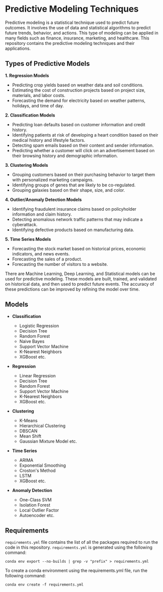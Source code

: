 # Predictive Modeling Techniques
Predictive modeling is a statistical technique used to predict future outcomes. It involves the use of data and statistical algorithms to predict future trends, behavior, and actions. This type of modeling can be applied in many fields such as finance, insurance, marketing, and healthcare. 
This repository contains the predictive modeling techniques and their applications.

## Types of Predictive Models
    
**1. Regression Models**
- Predicting crop yields based on weather data and soil conditions.
- Estimating the cost of construction projects based on project size, materials, and labor costs.
- Forecasting the demand for electricity based on weather patterns, holidays, and time of day.

**2. Classification Models**
- Predicting loan defaults based on customer information and credit history.
- Identifying patients at risk of developing a heart condition based on their medical history and lifestyle factors.    
- Detecting spam emails based on their content and sender information.
- Predicting whether a customer will click on an advertisement based on their browsing history and demographic information.

**3. Clustering Models**
- Grouping customers based on their purchasing behavior to target them with personalized marketing campaigns.
- Identifying groups of genes that are likely to be co-regulated.
- Grouping galaxies based on their shape, size, and color.

**4. Outlier/Anomaly Detection Models**
- Identifying fraudulent insurance claims based on policyholder information and claim history.
- Detecting anomalous network traffic patterns that may indicate a cyberattack.
- Identifying defective products based on manufacturing data.

**5. Time Series Models**
- Forecasting the stock market based on historical prices, economic indicators, and news events.
- Forecasting the sales of a product.
- Forecasting the number of visitors to a website.
    
There are Machine Learning, Deep Learning, and Statistical models can be used for predictive modeling.
These models are built, trained, and validated on historical data, and then used to predict future events. The accuracy of these predictions can be improved by refining the model over time.

## Models
- **Classification**
    - Logistic Regression
    - Decision Tree
    - Random Forest
    - Naive Bayes
    - Support Vector Machine
    - K-Nearest Neighbors
    - XGBoost etc.

- **Regression**
    - Linear Regression
    - Decision Tree
    - Random Forest
    - Support Vector Machine
    - K-Nearest Neighbors
    - XGBoost etc.

- **Clustering**
    - K-Means
    - Hierarchical Clustering
    - DBSCAN
    - Mean Shift
    - Gaussian Mixture Model etc.

- **Time Series**
    - ARIMA
    - Exponential Smoothing
    - Croston's Method
    - LSTM 
    - XGBoost etc.

- **Anomaly Detection**
    - One-Class SVM
    - Isolation Forest
    - Local Outlier Factor
    - Autoencoder etc.


## Requirements
`requirements.yml` file contains the list of all the packages required to run the code in this repository. `requirements.yml` is generated using the following command:

```
conda env export --no-builds | grep -v "prefix" > requirements.yml
```

To create a conda environment using the requirements.yml file, run the following command:

```
conda env create -f requirements.yml
```
